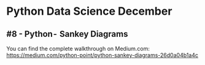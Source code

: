 # Python Data Science December
## #8 - Python -  Sankey Diagrams

You can find the complete walkthrough on Medium.com:
https://medium.com/python-point/python-sankey-diagrams-26d0a04b1a4c
